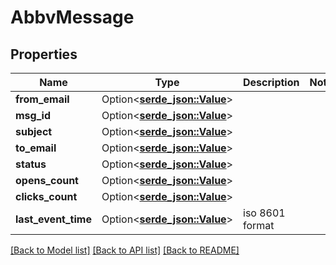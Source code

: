 # AbbvMessage

## Properties

Name | Type | Description | Notes
------------ | ------------- | ------------- | -------------
**from_email** | Option<[**serde_json::Value**](.md)> |  | 
**msg_id** | Option<[**serde_json::Value**](.md)> |  | 
**subject** | Option<[**serde_json::Value**](.md)> |  | 
**to_email** | Option<[**serde_json::Value**](.md)> |  | 
**status** | Option<[**serde_json::Value**](serde_json::Value.md)> |  | 
**opens_count** | Option<[**serde_json::Value**](.md)> |  | 
**clicks_count** | Option<[**serde_json::Value**](.md)> |  | 
**last_event_time** | Option<[**serde_json::Value**](.md)> | iso 8601 format | 

[[Back to Model list]](../README.md#documentation-for-models) [[Back to API list]](../README.md#documentation-for-api-endpoints) [[Back to README]](../README.md)


